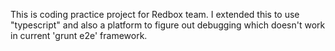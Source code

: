 This is coding practice project for Redbox team. I extended this to use "typescript" and also a platform to figure out debugging which doesn't work in current 'grunt e2e' framework.

